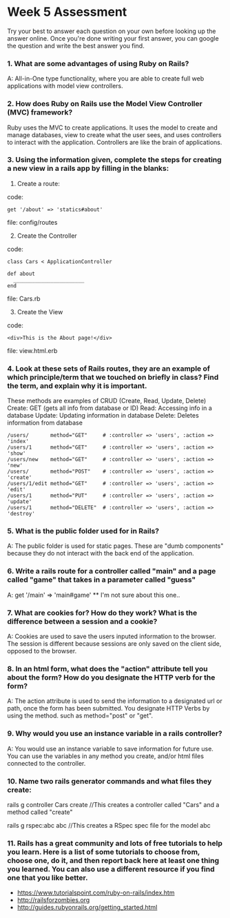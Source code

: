 # Week 5 Assessment

Try your best to answer each question on your own before looking up the answer online. Once you're done writing your first answer, you can google the question and write the best answer you find.

### 1. What are some advantages of using Ruby on Rails?
A: All-in-One type functionality, where you are able to create full web applications with model view controllers.

### 2. How does Ruby on Rails use the Model View Controller (MVC) framework?
Ruby uses the MVC to create applications. It uses the model to create and manage databases, view to create what the user sees, and uses controllers to interact with the application. Controllers are like the brain of applications.

### 3. Using the information given, complete the steps for creating a new view in a rails app by filling in the blanks:

  1. Create a route:

  code:
  ```
  get '/about' => 'statics#about'
  ```
  file: config/routes

  2. Create the Controller

  code:
  ```
  class Cars < ApplicationController

  def about
    _______________________
  end
  ```

  file: Cars.rb

  3. Create the View

  code:

  ```
  <div>This is the About page!</div>
  ```

  file: view.html.erb


### 4. Look at these sets of Rails routes, they are an example of which principle/term that we touched on briefly in class? Find the term, and explain why it is important.
These methods are examples of CRUD (Create, Read, Update, Delete)
Create: GET (gets all info from database or ID)
Read: Accessing info in a database
Update: Updating information in database
Delete: Deletes information from database

```
/users/       method="GET"     # :controller => 'users', :action => 'index'
/users/1      method="GET"     # :controller => 'users', :action => 'show'
/users/new    method="GET"     # :controller => 'users', :action => 'new'
/users/       method="POST"    # :controller => 'users', :action => 'create'
/users/1/edit method="GET"     # :controller => 'users', :action => 'edit'
/users/1      method="PUT"     # :controller => 'users', :action => 'update'
/users/1      method="DELETE"  # :controller => 'users', :action => 'destroy'
```

### 5. What is the public folder used for in Rails?
A: The public folder is used for static pages. These are "dumb components" because they do not interact with the back end of the application.

### 6. Write a rails route for a controller called "main" and a page called "game" that takes in a parameter called "guess"
A: get '/main' => 'main#game'  ** I'm not sure about this one..

### 7. What are cookies for? How do they work? What is the difference between a session and a cookie?
A: Cookies are used to save the users inputed information to the browser. The session is different because sessions are only saved on the client side, opposed to the browser.

### 8. In an html form, what does the "action" attribute tell you about the form?  How do you designate the HTTP verb for the form?
A: The action attribute is used to send the information to a designated url or path, once the form has been submitted. You designate HTTP Verbs by using the method. such as method="post" or "get".

### 9. Why would you use an instance variable in a rails controller?
A: You would use an instance variable to save information for future use. You can use the variables in any method you create, and/or html files connected to the controller.

### 10. Name two rails generator commands and what files they create:
rails g controller Cars create //This creates a controller called "Cars" and a method called "create"

rails g rspec:abc abc //This creates a RSpec spec file for the model abc

### 11. Rails has a great community and lots of free tutorials to help you learn. Here is a list of some tutorials to choose from, choose one, do it, and then report back here at least one thing you learned. You can also use a different resource if you find one that you like better.

- https://www.tutorialspoint.com/ruby-on-rails/index.htm
- http://railsforzombies.org
- http://guides.rubyonrails.org/getting_started.html
